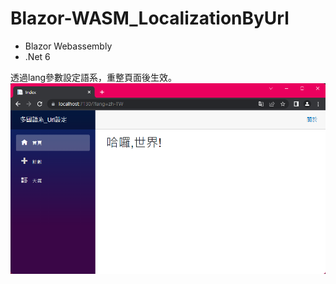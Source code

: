 # Blazor-WASM_LocalizationByUrl
* Blazor Webassembly
* .Net 6

透過lang參數設定語系，重整頁面後生效。
![](https://github.com/Airethz/Blazor-WASM_LocalizationByUrl/blob/main/doc/%E7%95%AB%E9%9D%A2.png)
